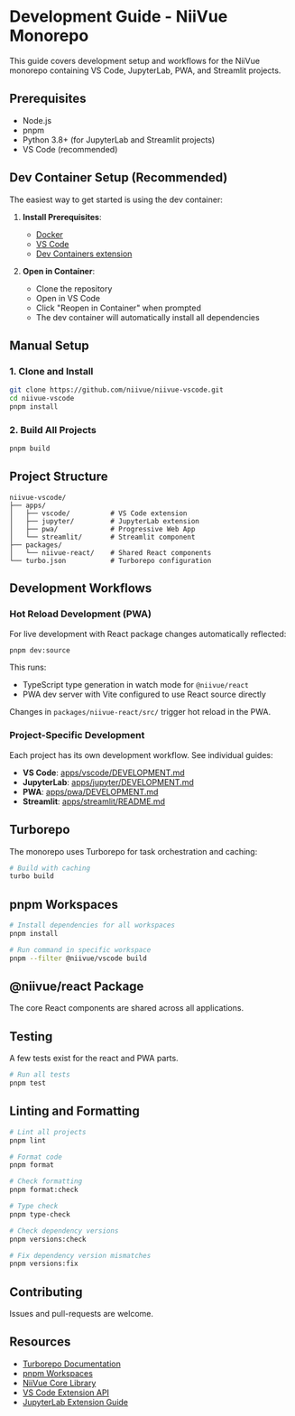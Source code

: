 # Development Guide - NiiVue Monorepo

This guide covers development setup and workflows for the NiiVue monorepo containing VS Code, JupyterLab, PWA, and Streamlit projects.

## Prerequisites

- Node.js
- pnpm
- Python 3.8+ (for JupyterLab and Streamlit projects)
- VS Code (recommended)

## Dev Container Setup (Recommended)

The easiest way to get started is using the dev container:

1. **Install Prerequisites**:
   - [Docker](https://www.docker.com/products/docker-desktop)
   - [VS Code](https://code.visualstudio.com/)
   - [Dev Containers extension](https://marketplace.visualstudio.com/items?itemName=ms-vscode-remote.remote-containers)

2. **Open in Container**:
   - Clone the repository
   - Open in VS Code
   - Click "Reopen in Container" when prompted
   - The dev container will automatically install all dependencies

## Manual Setup

### 1. Clone and Install

```bash
git clone https://github.com/niivue/niivue-vscode.git
cd niivue-vscode
pnpm install
```

### 2. Build All Projects

```bash
pnpm build
```

## Project Structure

```
niivue-vscode/
├── apps/
│   ├── vscode/          # VS Code extension
│   ├── jupyter/         # JupyterLab extension
│   ├── pwa/             # Progressive Web App
│   └── streamlit/       # Streamlit component
├── packages/
│   └── niivue-react/    # Shared React components
└── turbo.json           # Turborepo configuration
```

## Development Workflows

### Hot Reload Development (PWA)

For live development with React package changes automatically reflected:

```bash
pnpm dev:source
```

This runs:
- TypeScript type generation in watch mode for `@niivue/react`
- PWA dev server with Vite configured to use React source directly

Changes in `packages/niivue-react/src/` trigger hot reload in the PWA.

### Project-Specific Development

Each project has its own development workflow. See individual guides:

- **VS Code**: [apps/vscode/DEVELOPMENT.md](apps/vscode/DEVELOPMENT.md)
- **JupyterLab**: [apps/jupyter/DEVELOPMENT.md](apps/jupyter/DEVELOPMENT.md)
- **PWA**: [apps/pwa/DEVELOPMENT.md](apps/pwa/DEVELOPMENT.md)
- **Streamlit**: [apps/streamlit/README.md](apps/streamlit/README.md)

## Turborepo

The monorepo uses Turborepo for task orchestration and caching:

```bash
# Build with caching
turbo build
```

## pnpm Workspaces

```bash
# Install dependencies for all workspaces
pnpm install

# Run command in specific workspace
pnpm --filter @niivue/vscode build
```

## @niivue/react Package

The core React components are shared across all applications.

## Testing

A few tests exist for the react and PWA parts.

```bash
# Run all tests
pnpm test
```

## Linting and Formatting

```bash
# Lint all projects
pnpm lint

# Format code
pnpm format

# Check formatting
pnpm format:check

# Type check
pnpm type-check

# Check dependency versions
pnpm versions:check

# Fix dependency version mismatches
pnpm versions:fix
```

## Contributing

Issues and pull-requests are welcome.

## Resources

- [Turborepo Documentation](https://turbo.build/repo/docs)
- [pnpm Workspaces](https://pnpm.io/workspaces)
- [NiiVue Core Library](https://github.com/niivue/niivue)
- [VS Code Extension API](https://code.visualstudio.com/api)
- [JupyterLab Extension Guide](https://jupyterlab.readthedocs.io/en/stable/extension/extension_dev.html)
